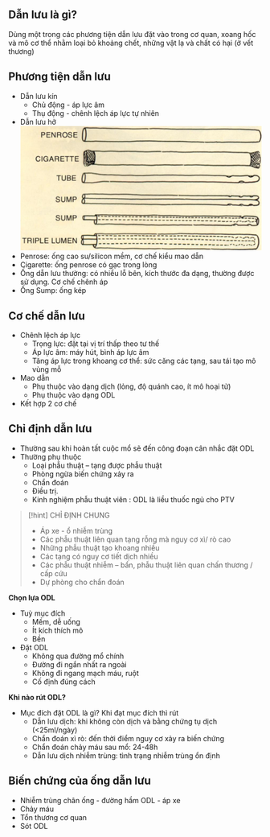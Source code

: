 ## Dẫn lưu là gì?  
Dùng một trong các phương tiện dẫn lưu đặt vào trong cơ quan, xoang hốc và mô cơ thể nhằm loại bỏ khoảng chết, những vật lạ và chất có hại (ở vết thương)  
  
## Phương tiện dẫn lưu  
- Dẫn lưu kín  
	- Chủ động - áp lực âm  
	- Thụ động - chênh lệch áp lực tự nhiên  
- Dẫn lưu hở  
![Pasted image 20230411201602.png](../../../../200%20Files/image/Pasted%20image%2020230411201602.png)  
- Penrose: ống cao su/silicon mềm, cơ chế kiểu mao dẫn  
- Cigarette: ống penrose có gạc trong lòng  
- Ống dẫn lưu thường: có nhiều lỗ bên, kích thước đa dạng, thường được sử dụng. Cơ chế chênh áp  
- Ống Sump: ống kép  
## Cơ chế dẫn lưu  
- Chênh lệch áp lực  
	- Trọng lực: đặt tại vị trí thấp theo tư thế  
	- Áp lực âm: máy hút, bình áp lực âm  
	- Tăng áp lực trong khoang cơ thể: sức căng các tạng, sau tái tạo mô vùng mỗ  
- Mao dẫn  
	- Phụ thuộc vào dạng dịch (lỏng, độ quánh cao, ít mô hoại tử)  
	- Phụ thuộc vào dạng ODL  
- Kết hợp 2 cơ chế  
## Chỉ định dẫn lưu  
- Thường sau khi hoàn tất cuộc mổ sẽ đến công đoạn cân nhắc đặt ODL    
- Thường phụ thuộc    
	- Loại phẫu thuật – tạng được phẫu thuật    
	- Phòng ngừa biến chứng xảy ra    
	- Chẩn đoán    
	- Điều trị.    
	-  Kinh nghiệm phẫu thuật viên : ODL là liều thuốc ngủ cho PTV  
  
  
> [!hint] CHỈ ĐỊNH CHUNG  
> - Áp xe - ổ nhiễm trùng  
> - Các phẫu thuật liên quan tạng rỗng mà nguy cơ xì/ rò cao  
> - Những phẫu thuật tạo khoang nhiều  
> - Các tạng có nguy cơ tiết dịch nhiều  
> - Các phẫu thuật nhiễm – bẩn, phẫu thuật liên quan chấn thương / cấp cứu  
> - Dự phòng cho chẩn đoán  
  
  
  
**Chọn lựa ODL**  
- Tuỳ mục đích  
	- Mềm, dễ uống  
	- Ít kích thích mô  
	- Bền  
- Đặt ODL  
	- Không qua đường mổ chính  
	- Đường đi ngắn nhất ra ngoài  
	- Không đi ngang mạch máu, ruột  
	- Cố định đúng cách  
  
**Khi nào rút ODL?**  
- Mục đích đặt ODL là gì? Khi đạt mục đích thì rút  
	- Dẫn lưu dịch: khi không còn dịch và bằng chứng tụ dịch (<25ml/ngày)  
	- Chẩn đoán xì rò: đến thời điểm nguy cơ xảy ra biến chứng  
	- Chẩn đoán chảy máu sau mổ: 24-48h  
	- Dẫn lưu dịch nhiễm trùng: tình trạng nhiễm trùng ổn định  
  
## Biến chứng của ống dẫn lưu  
- Nhiễm trùng chân ống - đường hầm ODL - áp xe  
- Chảy máu  
- Tổn thương cơ quan  
- Sót ODL